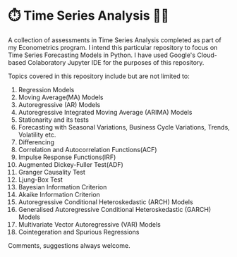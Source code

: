 # :stopwatch: Time Series Analysis :technologist:

A collection of assessments in Time Series Analysis completed as part of my Econometrics program. I intend this particular repository to focus on Time Series Forecasting Models in Python.
I have used Google's Cloud-based Colaboratory Jupyter IDE for the purposes of this repository.


Topics covered in this repository include but are not limited to:

1. Regression Models
2. Moving Average(MA) Models
3. Autoregressive (AR) Models
4. Autoregressive Integrated Moving Average (ARIMA) Models
5. Stationarity and its tests
6. Forecasting with Seasonal Variations, Business Cycle Variations, Trends, Volatility etc.
7. Differencing 
8. Correlation and Autocorrelation Functions(ACF)
9. Impulse Response Functions(IRF)
10. Augmented Dickey-Fuller Test(ADF)
11. Granger Causality Test
12. Ljung-Box Test
13. Bayesian Information Criterion
14. Akaike Information Criterion
15. Autoregressive Conditional Heteroskedastic (ARCH) Models
16. Generalised Autoregressive Conditional Heteroskedastic (GARCH) Models
17. Multivariate Vector Autoregressive (VAR) Models
18. Cointegeration and Spurious Regressions



Comments, suggestions always welcome. 
